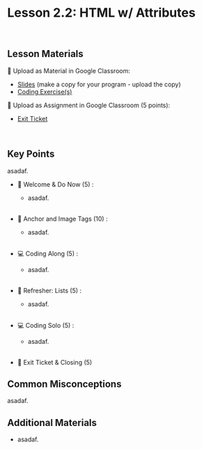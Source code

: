 # Lesson 2.2: HTML w/ Attributes

<br>

## Lesson Materials

📖 Upload as Material in Google Classroom:
- [Slides](https://docs.google.com/presentation/d/1bTydnT-1PbiUrvkJclzQNBKgu1TRZMHy42xw65AF-7s/edit?usp=sharing) (make a copy for your program - upload the copy)
- [Coding Exercise(s)](https://github.com/itscodenation/int-u2l2-23-24-student-exercises)

📝 Upload as Assignment in Google Classroom (5 points):
- [Exit Ticket](https://forms.gle/vjoh8c4hp1yP3b458)

<br>

## Key Points
asadaf.

- 👋 Welcome & Do Now (5) : 
    -  asadaf. <br><br>

- 🔗 Anchor and Image Tags (10) :
    - asadaf.<br><br>

- 💻 Coding Along (5) : 
    - asadaf. <br><br>

- 📄 Refresher: Lists (5) :
    - asadaf.<br><br>

- 💻 Coding Solo (5) : 
    - asadaf. <br><br>

- 👋 Exit Ticket & Closing (5)


## Common Misconceptions
asadaf.


## Additional Materials
- asadaf.
